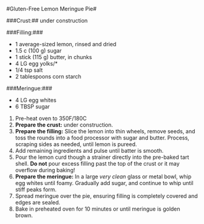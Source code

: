 #Gluten-Free Lemon Meringue Pie#

###Crust:##
under construction

###Filling:###
* 1 average-sized lemon, rinsed and dried
* 1.5 c (100 g) sugar
* 1 stick (115 g) butter, in chunks
* 4 LG egg yolks/* 
* 1/4 tsp salt
* 2 tablespoons corn starch

###Meringue:###
* 4 LG egg whites
* 6 TBSP sugar

1. Pre-heat oven to 350F/180C
1. **Prepare the crust:** under construction.
2. **Prepare the filling:** Slice the lemon into thin wheels, remove seeds, and toss the rounds into a food processor with sugar and butter. Process, scraping sides as needed, until lemon is pureed.
2. Add remaining ingredients and pulse until batter is smooth.
4. Pour the lemon curd though a strainer directly into the pre-baked tart shell. **Do not** pour excess filling past the top of the crust or it may overflow during baking!
6. **Prepare the meringue:** In a large *very clean* glass or metal bowl, whip egg whites until foamy. Gradually add sugar, and continue to whip until stiff peaks form.
7. Spread meringue over the pie, ensuring filling is completely covered and edges are sealed.
8. Bake in preheated oven for 10 minutes or until meringue is golden brown.